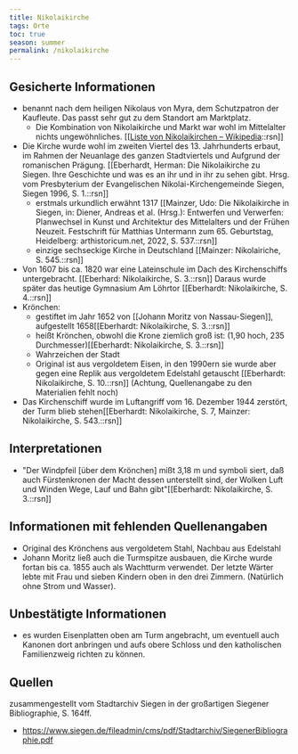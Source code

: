 ```yaml
---
title: Nikolaikirche
tags: Orte
toc: true
season: summer
permalink: /nikolaikirche
---
```


## Gesicherte Informationen

- benannt nach dem heiligen Nikolaus von Myra, dem Schutzpatron der Kaufleute. Das passt sehr gut zu dem Standort am Marktplatz. 
	- Die Kombination von Nikolaikirche und Markt war wohl im Mittelalter nichts ungewöhnliches. [[[Liste von Nikolaikirchen – Wikipedia](https://de.wikipedia.org/wiki/Liste_von_Nikolaikirchen)::rsn]] 
- Die Kirche wurde wohl im zweiten Viertel des 13. Jahrhunderts erbaut, im Rahmen der Neuanlage des ganzen Stadtviertels und Aufgrund der romanischen Prägung. [[Eberhardt, Herman: Die Nikolaikirche zu Siegen. Ihre Geschichte und was es an ihr und in ihr zu sehen gibt. Hrsg. vom Presbyterium der Evangelischen Nikolai-Kirchengemeinde Siegen, Siegen 1996, S. 1.::rsn]] 
	- erstmals urkundlich erwähnt 1317 [[Mainzer, Udo: Die Nikolaikirche in Siegen, in: Diener, Andreas et al. (Hrsg.): Entwerfen und Verwerfen: Planwechsel in Kunst und Architektur des Mittelalters und der Frühen Neuzeit. Festschrift für Matthias Untermann zum 65. Geburtstag, Heidelberg: arthistoricum.net, 2022, S. 537.::rsn]]
	- einzige sechseckige Kirche in Deutschland [[Mainzer: Nikolairiche, S. 545.::rsn]]
- Von 1607 bis ca. 1820 war eine Lateinschule im Dach des Kirchenschiffs untergebracht. [[Eberhard: Nikolaikirche, S. 3.::rsn]] Daraus wurde später das heutige Gymnasium Am Löhrtor [[Eberhardt: Nikolaikirche, S. 4.::rsn]]
- Krönchen:
	- gestiftet im Jahr 1652 von [[Johann Moritz von Nassau-Siegen]], aufgestellt 1658[[Eberhardt: Nikolaikirche, S. 3.::rsn]]
	- heißt Krönchen, obwohl die Krone ziemlich groß ist: (1,90 hoch, 235 Durchmesser)[[Eberhardt: Nikolaikirche, S. 3.::rsn]]
	- Wahrzeichen der Stadt
	- Original ist aus vergoldetem Eisen, in den 1990ern sie wurde aber gegen eine Replik aus vergoldetem Edelstahl getauscht [[Eberhardt: Nikolaikirche, S. 10.::rsn]] (Achtung, Quellenangabe zu den Materialien fehlt noch)
- Das Kirchenschiff wurde im Luftangriff vom 16. Dezember 1944 zerstört, der Turm blieb stehen[[Eberhardt: Nikolaikirche, S. 7, Mainzer: Nikolaikirche, S. 543.::rsn]]

## Interpretationen

- "Der Windpfeil [über dem Krönchen] mißt 3,18 m und symboli siert, daß auch Fürstenkronen der Macht dessen unterstellt sind, der Wolken Luft und Winden Wege, Lauf und Bahn gibt"[[Eberhardt: Nikolaikirche, S. 3.::rsn]]

## Informationen mit fehlenden Quellenangaben

- Original des Krönchens aus vergoldetem Stahl, Nachbau aus Edelstahl
- Johann Moritz ließ auch die Turmspitze ausbauen, die Kirche wurde fortan bis ca. 1855 auch als Wachtturm verwendet. Der letzte Wärter lebte mit Frau und sieben Kindern oben in den drei Zimmern. (Natürlich ohne Strom und Wasser).

## Unbestätigte Informationen

- es wurden Eisenplatten oben am Turm angebracht, um eventuell auch Kanonen dort anbringen und aufs obere Schloss und den katholischen Familienzweig richten zu können.


## Quellen

zusammengestellt vom Stadtarchiv Siegen in der großartigen Siegener Bibliographie, S. 164ff.
- https://www.siegen.de/fileadmin/cms/pdf/Stadtarchiv/SiegenerBibliographie.pdf
